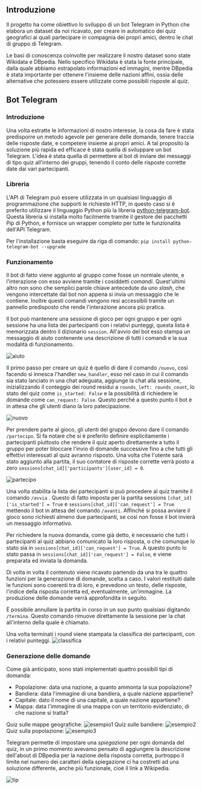 
## Introduzione

Il progetto ha come obiettivo lo sviluppo di un bot Telegram in Python che elabora un dataset da noi ricavato, per creare in automatico dei quiz geografici ai quali partecipare in compagnia dei propri amici, dentro le chat di gruppo di Telegram. 

Le basi di conoscenza coinvolte per realizzare il nostro dataset sono state Wikidata e DBpedia. Nello specifico Wikidata è stata la fonte principale, dalla quale abbiamo estrapolato informazioni ed immagini, mentre DBpedia è stata importante per ottenere l'insieme delle nazioni affini, ossia delle alternative che potessero essere utilizzate come possibili risposte al quiz.


## Bot Telegram

### Introduzione

Una volta estratte le informazioni di nostro interesse, la cosa da fare è stata predisporre un metodo agevole per generare delle domande, tenere traccia delle risposte date, e competere insieme ai propri amici. A tal proposito la soluzione più rapida ed efficace è stata quella di sviluppare un bot Telegram. L'idea è stata quella di permettere al bot di inviare dei messaggi di tipo quiz all'interno dei gruppi, tenendo il conto delle risposte corrette date dai vari partecipanti. 


### Libreria

L'API di Telegram può essere utilizzata in un qualsiasi linguaggio di programmazione che supporti le richieste HTTP, in questo caso si è preferito utilizzare il linguaggio Python più la libreria [python-telegram-bot](https://github.com/python-telegram-bot/python-telegram-bot). Questa libreria si installa molto facilmente tramite il gestore dei pacchetti Pip di Python, e fornisce un wrapper completo per tutte le funzionalità dell'API Telegram.

Per l'installazione basta eseguire da riga di comando: `pip install python-telegram-bot --upgrade`


### Funzionamento

Il bot di fatto viene aggiunto al gruppo come fosse un normale utente, e l'interazione con esso avviene tramite i cosiddetti *comandi*. Quest'ultimi altro non sono che semplici parole chiave antecedute da uno *slash*, che vengono intercettate dal bot non appena si invia un messaggio che le contiene. Inoltre questi comandi vengono resi accessibili tramite un pannello predisposto che rende l'interazione ancora più pratica. 

Il bot può mantenere una sessione di gioco per ogni gruppo e per ogni sessione ha una lista dei partecipanti con i relativi punteggi, questa lista è memorizzata dentro il dizionario `session`. All'avvio del bot esso stampa un messaggio di aiuto contenente una descrizione di tutti i comandi e la sua modalità di funzionamento.

![aiuto](./img/aiuto.png)

Il primo passo per creare un quiz è quello di dare il comando `/nuovo`, così facendo si innesca l'handler `new_handler`, esso nel caso in cui il comando sia stato lanciato in una chat adeguata, aggiunge la chat alla sessione, inizializzando il conteggio dei round residui a `rounds_left: rounds_count`, lo stato del quiz come `is_started: False` e la possibilità di richiedere le domande come `can_request: False`. Questo perché a questo punto il bot è in attesa che gli utenti diano la loro patecipazione.

![nuovo](./img/nuovo.png)

Per prendere parte al gioco, gli utenti del gruppo devono dare il comando `/partecipo`. Si fa notare che si è preferito definire esplicitamente i partecipanti piuttosto che rendere il quiz aperto direttamente a tutto il gruppo per poter bloccare l'invio di domande successive fino a che tutti gli effettivi interessati al quiz avranno risposto. Una volta che l'utente sarà stato aggiunto alla partita, il suo contatore di risposte corrette verrà posto a zero `sessions[chat_id]['participants'][user_id] = 0`.

![partecipo](./img/partecipo.png)

Una volta stabilita la lista dei partecipanti si può procedere al quiz tramite il comando `/avvia` . Questo di fatto imposta per la partita sessions `[chat_id]['is_started'] = True` e `sessions[chat_id]['can_request'] = True` mettendo il bot in attesa del comando `/avanti`. Affinché si possa avviare il gioco sono richiesti almeno due partecipanti, se così non fosse il bot invierà un messaggio informativo.

Per richiedere la nuova domanda, come già detto, è necessario che tutti i partecipanti al quiz abbiano comunicato la loro risposta, o che comunque lo stato sia in `sessions[chat_id]['can_request'] = True`. A questo punto lo stato passa in `sessions[chat_id]['can_request'] = False`, e viene preparata ed inviata la domanda. 

Di volta in volta il contenuto viene ricavato partendo da una tra le quattro funzioni per la generazione di domande, scelta a caso. I valori restituiti dalle le funzioni sono coerenti tra di loro, e prevedono un testo, delle risposte, l'indice della risposta corretta ed, eventualmente, un'immagine. La produzione delle domande verrà approfondita in seguito.


È possibile annullare la partita in corso in un suo punto qualsiasi digitando `/termina`. Questo comando rimuove direttamente la sessione per la chat all'interno della quale è chiamato.

Una volta terminati i round viene stampata la classifica dei partecipanti, con i relativi punteggi.
![classifica](./img/classifica.png)

### Generazione delle domande

Come già anticipato, sono stati implementati quattro possibili tipi di domanda:

+ Popolazione: data una nazione, a quanto ammonta la sua popolazione?
+ Bandiera: data l'immagine di una bandiera, a quale nazione appartiene?
+ Capitale: dato il nome di una capitale, a quale nazione appartiene?
+ Mappa: data l'immagine di una mappa con un territorio evidenziato, di che nazione si tratta?


Quiz sulle mappe geografiche:
![esempio1](./img/avanti1.png)
Quiz sulle bandiere:
![esempio2](./img/avanti2.png)
Quiz sulla popolazione:
![esempio3](./img/popolazione.png)

Telegram permette di impostare una *spiegazione* per ogni domanda del quiz, in un primo momento avevamo pensato di aggiungere la descrizione dell'about di DBpedia per la nazione della risposta corretta, purtroppo il limite nel numero dei caratteri della spiegazione ci ha costretti ad una soluzione differente, anche più funzionale, cioè il link a Wikipedia.

![tip](./img/tip.png)
